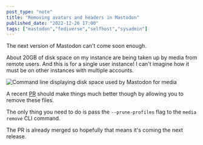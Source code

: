 ```yaml
---
post_type: "note" 
title: "Removing avatars and headers in Mastodon"
published_date: "2022-12-26 17:00"
tags: ["mastodon","fediverse","selfhost","sysadmin"]
---
```


The next version of Mastodon can't come soon enough. 

About 20GB of disk space on my instance are being taken up by media from remote users. And this is for a single user instance! I can't imagine how it must be on other instances with multiple accounts. 

![Command line displaying disk space used by Mastodon for media](/images/feed/mastodon-media-usage.png)

A recent [PR](https://github.com/mastodon/mastodon/pull/22149) should make things much better though by allowing you to remove these files. 

The only thing you need to do is pass the `--prune-profiles` flag to the `media remove` CLI command. 

The PR is already merged so hopefully that means it's coming the next release. 

